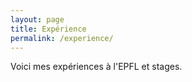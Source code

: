 ```yaml
---
layout: page
title: Expérience
permalink: /experience/
---
```


Voici mes expériences à l'EPFL et stages.
